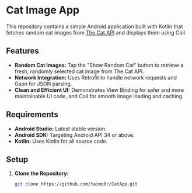 # Cat Image App

This repository contains a simple Android application built with Kotlin that fetches random cat images from [The Cat API](https://thecatapi.com/) and displays them using Coil.

## Features

- **Random Cat Images:** Tap the "Show Random Cat" button to retrieve a fresh, randomly selected cat image from The Cat API.
- **Network Integration:** Uses Retrofit to handle network requests and Gson for JSON parsing.
- **Clean and Efficient UI:** Demonstrates View Binding for safer and more maintainable UI code, and Coil for smooth image loading and caching.
  
## Requirements

- **Android Studio:** Latest stable version.
- **Android SDK:** Targeting Android API 34 or above.
- **Kotlin:** Uses Kotlin for all source code.

## Setup

1. **Clone the Repository:**
   ```bash
   git clone https://github.com/taimo0r/CatApp.git
